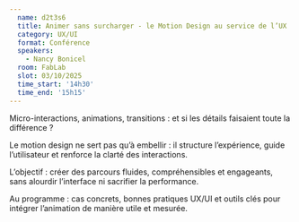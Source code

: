 ```yaml
---
  name: d2t3s6
  title: Animer sans surcharger - le Motion Design au service de l’UX
  category: UX/UI
  format: Conférence
  speakers: 
    - Nancy Bonicel
  room: FabLab
  slot: 03/10/2025
  time_start: '14h30'
  time_end: '15h15'
---
```

Micro-interactions, animations, transitions : et si les détails faisaient toute la différence ?

Le motion design ne sert pas qu’à embellir : il structure l’expérience, guide l’utilisateur et renforce la clarté des interactions.

L’objectif : créer des parcours fluides, compréhensibles et engageants, sans alourdir l’interface ni sacrifier la performance.

Au programme : cas concrets, bonnes pratiques UX/UI et outils clés pour intégrer l’animation de manière utile et mesurée.

